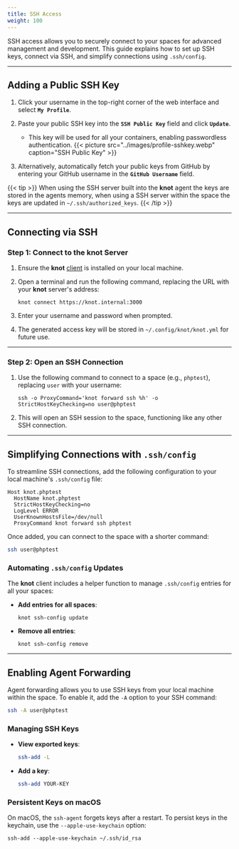 ```yaml
---
title: SSH Access
weight: 100
---
```


SSH access allows you to securely connect to your spaces for advanced management and development. This guide explains how to set up SSH keys, connect via SSH, and simplify connections using `.ssh/config`.

---

## Adding a Public SSH Key

1. Click your username in the top-right corner of the web interface and select **`My Profile`**.
2. Paste your public SSH key into the **`SSH Public Key`** field and click **`Update`**.
   - This key will be used for all your containers, enabling passwordless authentication.
   {{< picture src="../images/profile-sshkey.webp" caption="SSH Public Key" >}}

3. Alternatively, automatically fetch your public keys from GitHub by entering your GitHub username in the **`GitHub Username`** field.

{{< tip >}}
When using the SSH server built into the **knot** agent the keys are stored in the agents memory, when using a SSH server within the space the keys are updated in `~/.ssh/authorized_keys`.
{{< /tip >}}

---

## Connecting via SSH

### Step 1: Connect to the **knot** Server

1. Ensure the **knot** [client](/docs/quick-start/client/) is installed on your local machine.
2. Open a terminal and run the following command, replacing the URL with your **knot** server's address:

   ```shell
   knot connect https://knot.internal:3000
   ```

3. Enter your username and password when prompted.
4. The generated access key will be stored in `~/.config/knot/knot.yml` for future use.

---

### Step 2: Open an SSH Connection

1. Use the following command to connect to a space (e.g., `phptest`), replacing `user` with your username:

   ```shell
   ssh -o ProxyCommand='knot forward ssh %h' -o StrictHostKeyChecking=no user@phptest
   ```

2. This will open an SSH session to the space, functioning like any other SSH connection.

---

## Simplifying Connections with `.ssh/config`

To streamline SSH connections, add the following configuration to your local machine's `.ssh/config` file:

```text {filename=".ssh/config"}
Host knot.phptest
  HostName knot.phptest
  StrictHostKeyChecking=no
  LogLevel ERROR
  UserKnownHostsFile=/dev/null
  ProxyCommand knot forward ssh phptest
```

Once added, you can connect to the space with a shorter command:

```bash
ssh user@phptest
```

### Automating `.ssh/config` Updates

The **knot** client includes a helper function to manage `.ssh/config` entries for all your spaces:

- **Add entries for all spaces**:
  ```shell
  knot ssh-config update
  ```

- **Remove all entries**:
  ```shell
  knot ssh-config remove
  ```

---

## Enabling Agent Forwarding

Agent forwarding allows you to use SSH keys from your local machine within the space. To enable it, add the `-A` option to your SSH command:

```bash
ssh -A user@phptest
```

### Managing SSH Keys

- **View exported keys**:
  ```bash
  ssh-add -L
  ```

- **Add a key**:
  ```bash
  ssh-add YOUR-KEY
  ```

### Persistent Keys on macOS

On macOS, the `ssh-agent` forgets keys after a restart. To persist keys in the keychain, use the `--apple-use-keychain` option:

```shell
ssh-add --apple-use-keychain ~/.ssh/id_rsa
```
